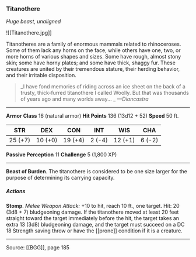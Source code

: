 ### Titanothere
_Huge beast, unaligned_

![[Titanothere.jpg]]

Titanotheres are a family of enormous mammals related to rhinoceroses. Some of them lack any horns on the face, while others have one, two, or more horns of various shapes and sizes. Some have rough, almost stony skin; some have horny plates; and some have thick, shaggy fur. These creatures are united by their tremendous stature, their herding behavior, and their irritable disposition.

> _I have fond memories of riding across an ice sheet on the back of a trusty, thick-furred titanothere I called Woolly. But that was thousands of years ago and many worlds away...
_
> _—Diancastra_




---

**Armor Class** 16 (natural armor)
**Hit Points** 136 (13d12 + 52)
**Speed** 50 ft.

| STR     | DEX     | CON     | INT     | WIS     | CHA     |
|---------|---------|---------|---------|---------|---------|
| 25 (+7) | 10 (+0) | 19 (+4) | 2 (-4) | 12 (+1) | 6 (-2) |

**Passive Perception** 11
**Challenge** 5 (1,800 XP)

---

**Beast of Burden**. The titanothere is considered to be one size larger for the purpose of determining its carrying capacity.

##### Actions
**Stomp**. _Melee Weapon Attack:_ +10 to hit, reach 10 ft., one target. Hit: 20 (3d8 + 7) bludgeoning damage. If the titanothere moved at least 20 feet straight toward the target immediately before the hit, the target takes an extra 13 (3d8) bludgeoning damage, and the target must succeed on a DC 18 Strength saving throw or have the [[prone]] condition if it is a creature.


---

Source: [[BGG]], page 185